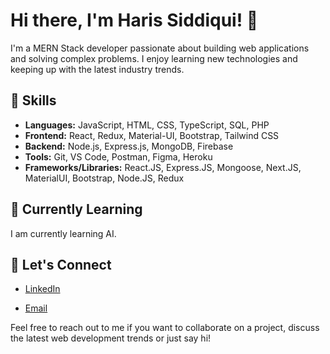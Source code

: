 # Hi there, I'm Haris Siddiqui! 👋

I'm a MERN Stack developer passionate about building web applications and solving complex problems. I enjoy learning new technologies and keeping up with the latest industry trends.

## 🚀 Skills

- **Languages:** JavaScript, HTML, CSS, TypeScript, SQL, PHP
- **Frontend:** React, Redux, Material-UI, Bootstrap, Tailwind CSS
- **Backend:** Node.js, Express.js, MongoDB, Firebase
- **Tools:** Git, VS Code, Postman, Figma, Heroku
- **Frameworks/Libraries:** React.JS, Express.JS, Mongoose, Next.JS, MaterialUI, Bootstrap, Node.JS, Redux

## 🌱 Currently Learning

I am currently learning AI.

## 💬 Let's Connect

- [LinkedIn](https://www.linkedin.com/in/haris-siddiqui-b13b89236/)
<!-- - [Twitter](https://twitter.com/your-twitter-handle) -->
<!-- - [Portfolio](https://abdulraheem-tau.vercel.app/) -->
- [Email](mailto:saddiquehari2511@gmail.com)

Feel free to reach out to me if you want to collaborate on a project, discuss the latest web development trends or just say hi! 
